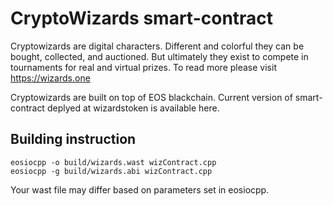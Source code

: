 # CryptoWizards smart-contract

Cryptowizards are digital characters. Different and colorful they can be bought, collected, and auctioned. But ultimately they exist to compete in tournaments for real and virtual prizes.
To read more please visit https://wizards.one

Cryptowizards are built on top of EOS blackchain. Current version of smart-contract deplyed at wizardstoken is available here.

## Building instruction
```
eosiocpp -o build/wizards.wast wizContract.cpp
eosiocpp -g build/wizards.abi wizContract.cpp
```
Your wast file may differ based on parameters set in eosiocpp.
